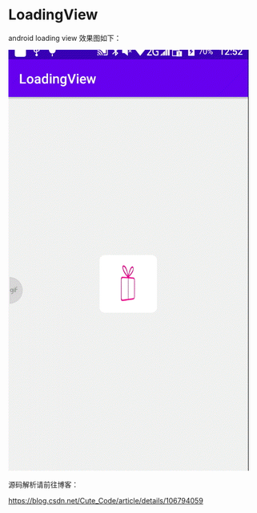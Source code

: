# LoadingView
android loading view
效果图如下：

![image](https://github.com/CuteWiseCode/MyLoadingView/blob/master/image/show.gif)

源码解析请前往博客：

https://blog.csdn.net/Cute_Code/article/details/106794059

